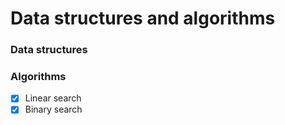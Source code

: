 # Data structures and algorithms

### Data structures
### Algorithms
- [X] Linear search
- [X] Binary search
